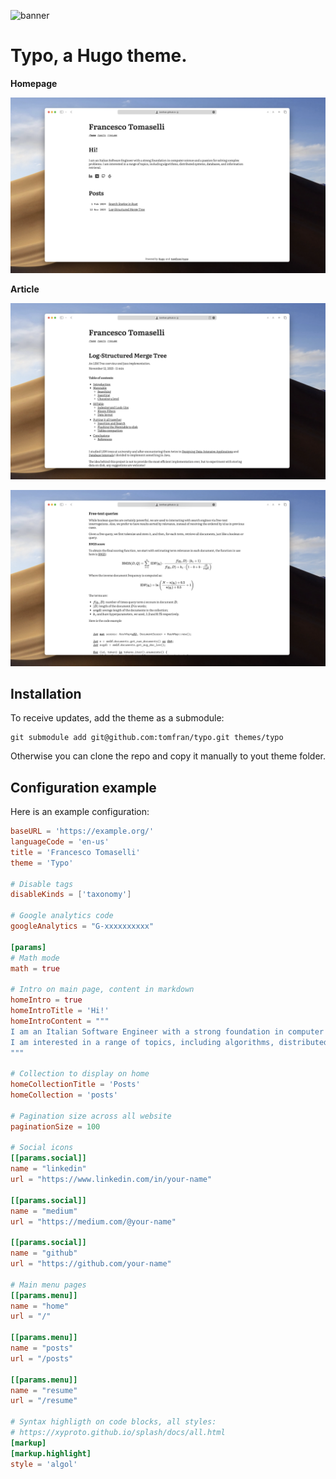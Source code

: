 ![banner](misc/readme.png)

# Typo, a Hugo theme.

**Homepage**

![1](misc/1.png)

**Article**

![1](misc/2.png)

![1](misc/3.png)

## Installation

To receive updates, add the theme as a submodule: 
```
git submodule add git@github.com:tomfran/typo.git themes/typo
```

Otherwise you can clone the repo and copy it manually to yout theme folder.

## Configuration example

Here is an example configuration:

```toml
baseURL = 'https://example.org/'
languageCode = 'en-us'
title = 'Francesco Tomaselli'
theme = 'Typo'

# Disable tags
disableKinds = ['taxonomy']

# Google analytics code
googleAnalytics = "G-xxxxxxxxxx"

[params]
# Math mode
math = true

# Intro on main page, content in markdown
homeIntro = true
homeIntroTitle = 'Hi!'
homeIntroContent = """
I am an Italian Software Engineer with a strong foundation in computer science and a passion for solving complex problems.
I am interested in a range of topics, including algorithms, distributed systems, databases, and information retrieval.
"""

# Collection to display on home
homeCollectionTitle = 'Posts'
homeCollection = 'posts'

# Pagination size across all website
paginationSize = 100

# Social icons
[[params.social]]
name = "linkedin"
url = "https://www.linkedin.com/in/your-name"

[[params.social]]
name = "medium"
url = "https://medium.com/@your-name"

[[params.social]]
name = "github"
url = "https://github.com/your-name"

# Main menu pages
[[params.menu]]
name = "home"
url = "/"

[[params.menu]]
name = "posts"
url = "/posts"

[[params.menu]]
name = "resume"
url = "/resume"

# Syntax highligth on code blocks, all styles: 
# https://xyproto.github.io/splash/docs/all.html
[markup]
[markup.highlight]
style = 'algol'
```
